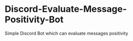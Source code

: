 # Discord-Evaluate-Message-Positivity-Bot
Simple Discord Bot which can evaluate messages positivity
